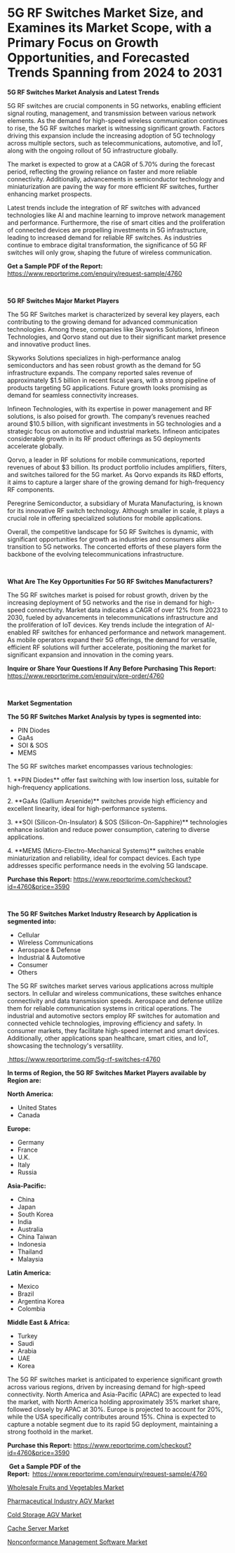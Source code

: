 <p><h1>5G RF Switches Market Size, and Examines its Market Scope, with a Primary Focus on Growth Opportunities, and Forecasted Trends Spanning from 2024 to 2031</h1></p><p><strong>5G RF Switches Market Analysis and Latest Trends</strong></p>
<p><p>5G RF switches are crucial components in 5G networks, enabling efficient signal routing, management, and transmission between various network elements. As the demand for high-speed wireless communication continues to rise, the 5G RF switches market is witnessing significant growth. Factors driving this expansion include the increasing adoption of 5G technology across multiple sectors, such as telecommunications, automotive, and IoT, along with the ongoing rollout of 5G infrastructure globally. </p><p>The market is expected to grow at a CAGR of 5.70% during the forecast period, reflecting the growing reliance on faster and more reliable connectivity. Additionally, advancements in semiconductor technology and miniaturization are paving the way for more efficient RF switches, further enhancing market prospects. </p><p>Latest trends include the integration of RF switches with advanced technologies like AI and machine learning to improve network management and performance. Furthermore, the rise of smart cities and the proliferation of connected devices are propelling investments in 5G infrastructure, leading to increased demand for reliable RF switches. As industries continue to embrace digital transformation, the significance of 5G RF switches will only grow, shaping the future of wireless communication.</p></p>
<p><strong>Get a Sample PDF of the Report:&nbsp;</strong> <a href="https://www.reportprime.com/enquiry/request-sample/4760">https://www.reportprime.com/enquiry/request-sample/4760</a></p>
<p>&nbsp;</p>
<p><strong>5G RF Switches Major Market Players</strong></p>
<p><p>The 5G RF Switches market is characterized by several key players, each contributing to the growing demand for advanced communication technologies. Among these, companies like Skyworks Solutions, Infineon Technologies, and Qorvo stand out due to their significant market presence and innovative product lines.</p><p>Skyworks Solutions specializes in high-performance analog semiconductors and has seen robust growth as the demand for 5G infrastructure expands. The company reported sales revenue of approximately $1.5 billion in recent fiscal years, with a strong pipeline of products targeting 5G applications. Future growth looks promising as demand for seamless connectivity increases.</p><p>Infineon Technologies, with its expertise in power management and RF solutions, is also poised for growth. The company’s revenues reached around $10.5 billion, with significant investments in 5G technologies and a strategic focus on automotive and industrial markets. Infineon anticipates considerable growth in its RF product offerings as 5G deployments accelerate globally.</p><p>Qorvo, a leader in RF solutions for mobile communications, reported revenues of about $3 billion. Its product portfolio includes amplifiers, filters, and switches tailored for the 5G market. As Qorvo expands its R&D efforts, it aims to capture a larger share of the growing demand for high-frequency RF components.</p><p>Peregrine Semiconductor, a subsidiary of Murata Manufacturing, is known for its innovative RF switch technology. Although smaller in scale, it plays a crucial role in offering specialized solutions for mobile applications.</p><p>Overall, the competitive landscape for 5G RF Switches is dynamic, with significant opportunities for growth as industries and consumers alike transition to 5G networks. The concerted efforts of these players form the backbone of the evolving telecommunications infrastructure.</p></p>
<p>&nbsp;</p>
<p><strong>What Are The Key Opportunities For 5G RF Switches Manufacturers?</strong></p>
<p><p>The 5G RF switches market is poised for robust growth, driven by the increasing deployment of 5G networks and the rise in demand for high-speed connectivity. Market data indicates a CAGR of over 12% from 2023 to 2030, fueled by advancements in telecommunications infrastructure and the proliferation of IoT devices. Key trends include the integration of AI-enabled RF switches for enhanced performance and network management. As mobile operators expand their 5G offerings, the demand for versatile, efficient RF solutions will further accelerate, positioning the market for significant expansion and innovation in the coming years.</p></p>
<p><strong>Inquire or Share Your Questions If Any Before Purchasing This Report:</strong> <a href="https://www.reportprime.com/enquiry/pre-order/4760">https://www.reportprime.com/enquiry/pre-order/4760</a></p>
<p>&nbsp;</p>
<p><strong>Market Segmentation</strong></p>
<p><strong>The 5G RF Switches Market Analysis by types is segmented into:</strong></p>
<p><ul><li>PIN Diodes</li><li>GaAs</li><li>SOI & SOS</li><li>MEMS</li></ul></p>
<p><p>The 5G RF switches market encompasses various technologies: </p><p>1. **PIN Diodes** offer fast switching with low insertion loss, suitable for high-frequency applications.</p><p>2. **GaAs (Gallium Arsenide)** switches provide high efficiency and excellent linearity, ideal for high-performance systems.</p><p>3. **SOI (Silicon-On-Insulator) & SOS (Silicon-On-Sapphire)** technologies enhance isolation and reduce power consumption, catering to diverse applications.</p><p>4. **MEMS (Micro-Electro-Mechanical Systems)** switches enable miniaturization and reliability, ideal for compact devices. Each type addresses specific performance needs in the evolving 5G landscape.</p></p>
<p><strong>Purchase this Report:&nbsp;</strong><a href="https://www.reportprime.com/checkout?id=4760&price=3590">https://www.reportprime.com/checkout?id=4760&price=3590</a></p>
<p>&nbsp;</p>
<p><strong>The 5G RF Switches Market Industry Research by Application is segmented into:</strong></p>
<p><ul><li>Cellular</li><li>Wireless Communications</li><li>Aerospace & Defense</li><li>Industrial & Automotive</li><li>Consumer</li><li>Others</li></ul></p>
<p><p>The 5G RF switches market serves various applications across multiple sectors. In cellular and wireless communications, these switches enhance connectivity and data transmission speeds. Aerospace and defense utilize them for reliable communication systems in critical operations. The industrial and automotive sectors employ RF switches for automation and connected vehicle technologies, improving efficiency and safety. In consumer markets, they facilitate high-speed internet and smart devices. Additionally, other applications span healthcare, smart cities, and IoT, showcasing the technology's versatility.</p></p>
<p><a href="https://www.reportprime.com/5g-rf-switches-r4760">&nbsp;https://www.reportprime.com/5g-rf-switches-r4760</a></p>
<p><strong>In terms of Region, the 5G RF Switches Market Players available by Region are:</strong></p>
<p>
    <p> <strong> North America: </strong>
        <ul>
            <li>United States</li>
            <li>Canada</li>
        </ul>
        </p> 
    <p> <strong> Europe: </strong>
        <ul>
            <li>Germany</li>
            <li>France</li>
            <li>U.K.</li>
            <li>Italy</li>
            <li>Russia</li>
        </ul>
        </p> 
    <p> <strong> Asia-Pacific: </strong>
        <ul>
            <li>China</li>
            <li>Japan</li>
            <li>South Korea</li>
            <li>India</li>
            <li>Australia</li>
            <li>China Taiwan</li>
            <li>Indonesia</li>
            <li>Thailand</li>
            <li>Malaysia</li>
        </ul>
        </p> 
    <p> <strong> Latin America: </strong>
        <ul>
            <li>Mexico</li>
            <li>Brazil</li>
            <li>Argentina Korea</li>
            <li>Colombia</li>
        </ul>
        </p> 
    <p> <strong> Middle East & Africa: </strong>
        <ul>
            <li>Turkey</li>
            <li>Saudi</li>
            <li>Arabia</li>
            <li>UAE</li>
            <li>Korea</li>
        </ul>
    </p>
    </p>
<p><p>The 5G RF switches market is anticipated to experience significant growth across various regions, driven by increasing demand for high-speed connectivity. North America and Asia-Pacific (APAC) are expected to lead the market, with North America holding approximately 35% market share, followed closely by APAC at 30%. Europe is projected to account for 20%, while the USA specifically contributes around 15%. China is expected to capture a notable segment due to its rapid 5G deployment, maintaining a strong foothold in the market.</p></p>
<p><strong>Purchase this Report: </strong><a href="https://www.reportprime.com/checkout?id=4760&price=3590">https://www.reportprime.com/checkout?id=4760&price=3590</a></p>
<p>&nbsp;<strong>Get a Sample PDF of the Report:&nbsp;&nbsp;</strong><a href="https://www.reportprime.com/enquiry/request-sample/4760">https://www.reportprime.com/enquiry/request-sample/4760</a></p>
<p><strong></strong></p>
<p><p><a href="https://www.linkedin.com/pulse/wholesale-fruits-vegetables-market-essentials-key-players-demand-8aszc?trackingId=JTIZafGqTrOELzOET%2Fo1QQ%3D%3D">Wholesale Fruits and Vegetables Market</a></p><p><a href="https://issuu.com/reportprime-2/docs/pharmaceutical-industry-agv-market-_64ff46c4cd6fd0">Pharmaceutical Industry AGV Market</a></p><p><a href="https://issuu.com/reportprime-2/docs/cold-storage-agv-market-size-2030.p_f250e131747dff">Cold Storage AGV Market</a></p><p><a href="https://www.linkedin.com/pulse/exploring-cache-server-market-dynamics-global-trends-future-fbkac?trackingId=Xy7iv7I%2FQpaH2hsnN24C2Q%3D%3D">Cache Server Market</a></p><p><a href="https://www.linkedin.com/pulse/market-forecasting-change-global-nonconformance-management-5hmxc?trackingId=9nlpw8mbRLic3QYQBiWbVA%3D%3D">Nonconformance Management Software Market</a></p></p>